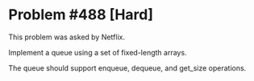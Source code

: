 # Problem #488 [Hard]

This problem was asked by Netflix.

Implement a queue using a set of fixed-length arrays.

The queue should support enqueue, dequeue, and get_size operations.
